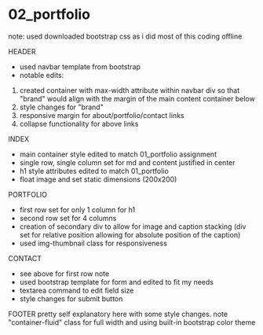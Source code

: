 # 02_portfolio

note: used downloaded bootstrap css as i did most of this coding offline

HEADER
- used navbar template from bootstrap
- notable edits:
1. created container with max-width attribute within navbar div so that "brand" would align with the margin of the main content container below
2. style changes for "brand" 
3. responsive margin for about/portfolio/contact links
4. collapse functionality for above links

INDEX
- main container style edited to match 01_portfolio assignment
- single row, single column set for md and content justified in center
- h1 style attributes edited to match 01_portfolio
- float image and set static dimensions (200x200)

PORTFOLIO
- first row set for only 1 column for h1
- second row set for 4 columns
- creation of secondary div to allow for image and caption stacking (div set for relative position allowing for absolute position of the caption)
- used img-thumbnail class for responsiveness

CONTACT
- see above for first row note
- used bootstrap template for form and edited to fit my needs
- textarea command to edit field size
- style changes for submit button

FOOTER
pretty self explanatory here with some style changes. note "container-fluid" class for full width and using built-in bootstrap color theme
